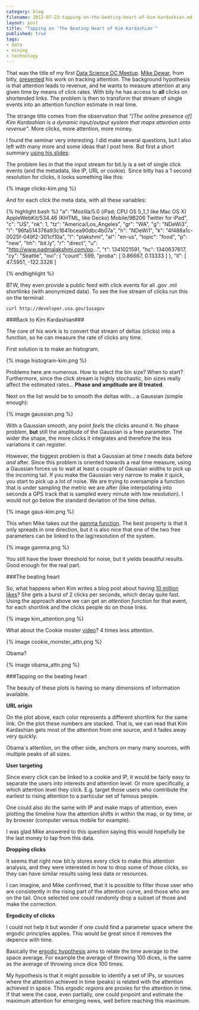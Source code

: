 ```yaml
---
category: blog
filename: 2012-07-23-tapping-on-the-beating-heart-of-kim-kardashian.md
layout: post
title: "Tapping on 'The Beating Heart of Kim Kardashian'"
published: true 
tags:
- data
- mining
- technology
---
```


That was the title of my first [Data Science DC
Meetup](http://www.meetup.com/Data-Science-DC/events/70123182/). [Mike
Dewar](http://www.twitter.com/mikedewar), from bitly,
[presented](https://github.com/mikedewar/beatingheart) his work on tracking attention. The
background hypothesis is that attention leads to revenue, and he wants
to measure attention at any given time by means of click rates. With bily he has access to **all** clicks on
shortended links. The problem is then to transform that stream of single
events into an attention function estimate in real time.

The strange title comes from the observation that *"[The online presence of] Kim Kardashian is a dynamic input/output system that maps attention onto revenue"*. More clicks, more attention, more money. 

I found the seminar very interesting. I did make several questions,  but I also left with many more and some ideas that I post here. But first a short summary [using his slides](https://github.com/mikedewar/beatingheart):

<!--more-->
The problem lies in that the input stream for bit.ly is a set of single click events
(and the metadata, like IP, URL or cookie). Since bitly has a 1 second
resolution for clicks, it looks something like this:

{% image clicks-kim.png %}

And for each click the meta data, with all these variables:

{% highlight bash %}
"a": "Mozilla/5.0 (iPad; CPU OS 5_1_1 like Mac OS X) AppleWebKit/534.46
(KHTML, like Gecko) Mobile/9B206 Twitter for iPad",
"c": "US",
"nk": 1,
"tz": "America/Los_Angeles",
"gr": "WA",
"g": "NDeWi3",
"i": "96fa514376a93c1641bcea90dbc4b07a",
"h": "NDeWi1",
"k": "4f488a1c-0025f-049f2-301cf10a",
"l": "plakshmi",
"al": "en-us",
"topic": "food",
"p": "new",
"hh": "bit.ly",
"r": "direct",
"u": "http://www.padmalakshmi.com/po...",
"t": 1341021591,
"hc": 1340637617,
"cy": "Seattle",
"ovi": {
"count": 599,
"proba": [
  0.86667,
  0.13333
]
},
"ll": [
 47.5951,
 -122.3326
 ]

{% endhighlight %}

BTW, they even provide a public feed with click events for all .gov .mil
shortlinks (with anonymized data). To see the live stream of clicks run this
on the terminal:

    curl http://developer.usa.gov/1usagov

###Back to Kim Kardashian###

The core of his work is to convert that stream of deltas (clicks) into a
function, so he can measure the rate of clicks any time. 

First solution
is to make an histogram.

{% image histogram-kim.png  %}

Problems here are numerous. How to select the bin size? When to start?
Furthermore, since the click stream is highly stochastic, bin sizes
really affect the estimated rates... **Phase and amplitude are ill treated**.

Next on the list would be to smooth the deltas with... a Gaussian
(simple enough):

{% image gaussian.png   %}

With a Gaussian smooth, any point *feels* the clicks around it. No phase problem, **but** still the amplitude of the Gaussian is
a free parameter. The wider the shape, the more clicks it integrates and
therefore the less variations it can register. 

However, the biggest problem is that
a Gaussian at time *t* needs data before *and* after. Since this problem
is oriented towards a real time measure, using a Gaussian forces us to wait at
least a couple of Gaussian widths to pick up the incoming tail. If you
make the Gaussian very narrow to make it quick, you start to pick up a
lot of noise. We are trying to oversample a function
that is under sampling the metric we are after (like interpolating into
seconds a GPS track that is sampled every minute with low resolution). I
would not go below the standard deviation of the time deltas. 


{% image gaus-kim.png  %}

This when Mike takes out the [gamma function](http://en.wikipedia.org/wiki/Gamma_distribution). The best property is that
it only spreads in one direction, but it is also nice that one of the
two free parameters can be linked to the lag/resolution of the system.

{% image gamma.png  %}

You still have the lower threshold for noise, but it yields beautiful
results. Good enough for the real part.


###The beating heart

So, what happens when Kim writes a blog post about having [10 million
likes](http://www.celebuzz.com/2012-07-10/kim-kardashian-thanks-to-all-10-million-of-you/)? She gets a burst of 2 clicks per seconds, which decay quite fast. Using the approach above we can get an *attention function* for that event, for each shortlink and the clicks people do on those links.


{% image kim_attention.png  %}

What about the Cookie moster [video](http://www.youtube.com/watch?v=-qTIGg3I5y8)? 4
times less attention.


{% image cookie_monster_attn.png  %}

Obama?


{% image obama_attn.png  %}


###Tapping on the beating heart

The beauty of these plots is having so many dimensions of information available.


**URL origin**

On the plot above, each color represents a different shortlink for the
same link. On the plot these numbers are stacked. That is,
we can read that Kim Kardashian gets most of the attention from one source, and it fades away
very quickly. 

Obama´s attention, on the other side, anchors on many many sources, with
multiple peaks of all sizes.

**User targeting**

Since every click can be linked to a cookie and IP, it would be fairly
easy to separate the users into interests and attention level. Or more
specifically, a which attention level they click. E.g. target those
users who contribute the earliest to rising attention to a particular
set of famous people. 

One could also do the same with IP and make maps
of attention, even plotting the timeline how the attention shifts in
within the map, or by time, or by browser (computer versus mobile for
example).

I was glad Mike answered to this question saying this would hopefully be the
last money to tap from this data. 

**Dropping clicks**

It seems that right now bit.ly stores every click to make this
attention analysis, and they were interested in how to drop some of
those clicks, so they can have similar results using less data or
resources.

I can imagine, and Mike confirmed, that it is possible to filter those
user who are consistently in the rising part of the attention curve, and
those who are on the tail. Once selected one could randomly drop a
subset of those and make the correction.



**Ergodicity of clicks**

I could not help it but wonder if one could find a parameter space where the
ergodic principles applies. This would be great since it removes the
depence with time.

Basically the [ergodic hypothesis](http://en.wikipedia.org/wiki/Ergodic_theory)
 aims to relate the time average to the space average. For example
the average of throwing 100 dices, is the same as the average of
throwing once dice 100 times.

My hypothesis is that it might possible to identify a set of IPs, or
sources where the attention achieved in time (peaks) is related with the
attention achieved in space. This *ergodic regions* are proxies for the attention in time. If that were the case, even partially, one
could pinpoint and estimate the maximum attention for emerging news, well before reaching this maximum.


